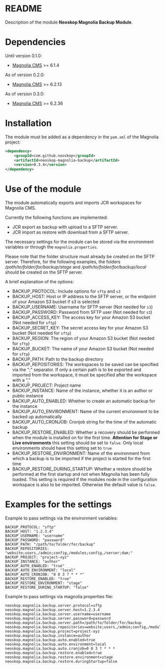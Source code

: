 # README

Description of the module **Neoskop Magnolia Backup Module**.

# Dependencies

Until version 0.1.0:

- [Magnolia CMS][1] >= 6.1.4

As of version 0.2.0:

- [Magnolia CMS][1] >= 6.2.13

As of version 0.3.0:

- [Magnolia CMS][1] >= 6.2.36

# Installation

The module must be added as a dependency in the `pom.xml` of the Magnolia project:

```xml
<dependency>
    <groupId>com.github.neoskop</groupId>
    <artifactId>neoskop-magnolia-backup</artifactId>
    <version>0.3.4</version>
</dependency>
```

# Use of the module

The module automatically exports and imports JCR workspaces for Magnolia CMS.

Currently the following functions are implemented:

- JCR export as backup with upload to a SFTP server.
- JCR import as restore with download from a SFTP server.

The necessary settings for the module can be stored via the environment variables or through the `magnolia.properties`.

Please note that the folder structure must already be created on the SFTP server. Therefore, for the following examples, the folders _/path/to/folder/for/backup/stage_ and _/path/to/folder/for/backup/local_ should be created on the SFTP server.

A brief explanation of the options:

- BACKUP_PROTOCOL: Include options for `sftp` and `s3`
- BACKUP_HOST: Host or IP address to the SFTP server, or the endpoint of your Amazon S3 bucket if s3 is selected
- BACKUP_USERNAME: Username for SFTP server (Not needed for `s3`)
- BACKUP_PASSWORD: Password from SFTP user (Not needed for `s3`)
- BACKUP_ACCESS_KEY: The access key for your Amazon S3 bucket (Not needed for `sftp`)
- BACKUP_SECRET_KEY: The secret access key for your Amazon S3 bucket (Not needed for `sftp`)
- BACKUP_REGION: The region of your Amazon S3 bucket (Not needed for `sftp`)
- BACKUP_BUCKET: The name of your Amazon S3 bucket (Not needed for `sftp`)
- BACKUP_PATH: Path to the backup directory
- BACKUP_REPOSITORIES: The workspaces to be saved can be specified via the ";" separator. If only a certain path is to be exported and imported from the workspace, it must be specified after the workspace with a ","
- BACKUP_PROJECT: Project name
- BACKUP_INSTANCE: Name of the instance, whether it is an author or public instance
- BACKUP_AUTO_ENABLED: Whether to create an automatic backup for the instance
- BACKUP_AUTO_ENVIRONMENT: Name of the current environment to be backed up automatically
- BACKUP_AUTO_CRONJOB: Cronjob string for the time of the automatic backup
- BACKUP_RESTORE_ENABLED: Whether a recovery should be performed when the module is installed on for the first time. **Attention for Stage or Live environments** this setting should be set to `false`. Only local environments should have this setting set to `true`
- BACKUP_RESTORE_ENVIRONMENT: Name of the environment from which a backup is to be imported if the project is started for the first time
- BACKUP_RESTORE_DURING_STARTUP: Whether a restore should be performed at the first startup and not when Magnolia has been fully loaded. This setting is required if the modules node in the configuration workspace is also to be imported. Otherwise the default value is `false`.

# Examples for the settings

Example to pass settings via the environment variables:

```
BACKUP_PROTOCOL: "sftp"
BACKUP_HOST: "1.2.3.4"
BACKUP_USERNAME: "username"
BACKUP_PASSWORD: "password"
BACKUP_PATH: "/path/to/folder/for/backup"
BACKUP_REPOSITORIES: "website;users,/admin;config,/modules;config,/server;dam;"
BACKUP_PROJECT: "project-xyz"
BACKUP_INSTANCE: "author"
BACKUP_AUTO_ENABLED: "true"
BACKUP_AUTO_ENVIRONMENT: "local"
BACKUP_AUTO_CRONJOB: "0 0 3 ? * * *"
BACKUP_RESTORE_ENABLED: "true"
BACKUP_RESTORE_ENVIRONMENT: "stage"
BACKUP_RESTORE_DURING_STARTUP: "false"
```

Example to pass settings via magnolia.properties file:

```
neoskop.magnolia.backup.server.protocol=sftp
neoskop.magnolia.backup.server.host=1.2.3.4
neoskop.magnolia.backup.server.username=username
neoskop.magnolia.backup.server.password=password
neoskop.magnolia.backup.server.path=/path/to/folder/for/backup
neoskop.magnolia.backup.repositories=website;users,/admin;config,/modules;config,/server;dam;
neoskop.magnolia.backup.project=project-xyz
neoskop.magnolia.backup.instance=author
neoskop.magnolia.backup.auto.enabled=true
neoskop.magnolia.backup.auto.environment=local
neoskop.magnolia.backup.auto.cronjob=0 0 3 ? * * *
neoskop.magnolia.backup.restore.enabled=true
neoskop.magnolia.backup.restore.environment=stage
neoskop.magnolia.backup.restore.duringStartup=false
```

[1]: https://www.magnolia-cms.com
